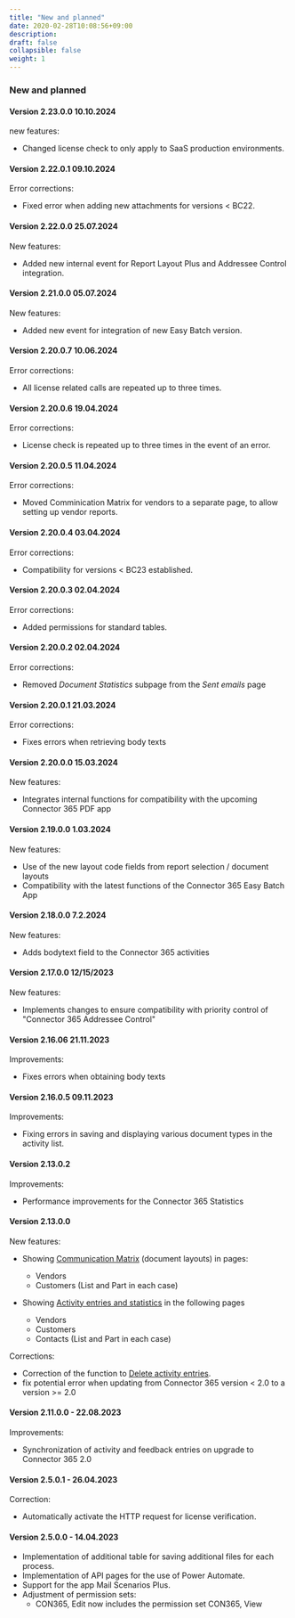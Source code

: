 ```yaml
---
title: "New and planned"
date: 2020-02-28T10:08:56+09:00
description: 
draft: false
collapsible: false
weight: 1
---
```


### New and planned

#### Version 2.23.0.0 10.10.2024
new features:
 - Changed license check to only apply to SaaS production environments. 

#### Version 2.22.0.1 09.10.2024
Error corrections:
 - Fixed error when adding new attachments for versions < BC22. 

#### Version 2.22.0.0 25.07.2024
New features:
 - Added new internal event for Report Layout Plus and Addressee Control integration. 

#### Version 2.21.0.0 05.07.2024
New features:
 - Added new event for integration of new Easy Batch version. 

#### Version 2.20.0.7 10.06.2024
Error corrections:
 - All license related calls are repeated up to three times.

#### Version 2.20.0.6 19.04.2024
Error corrections:
 - License check is repeated up to three times in the event of an error.

#### Version 2.20.0.5 11.04.2024
Error corrections:
 - Moved Comminication Matrix for vendors to a separate page, to allow setting up vendor reports.

#### Version 2.20.0.4 03.04.2024
Error corrections:
 - Compatibility for versions < BC23 established.

#### Version 2.20.0.3 02.04.2024
Error corrections:
 - Added permissions for standard tables.

#### Version 2.20.0.2 02.04.2024
Error corrections:
 - Removed *Document Statistics* subpage from the *Sent emails* page 

#### Version 2.20.0.1 21.03.2024
Error corrections:
 - Fixes errors when retrieving body texts

#### Version 2.20.0.0 15.03.2024
New features:
 - Integrates internal functions for compatibility with the upcoming Connector 365 PDF app

#### Version 2.19.0.0 1.03.2024
New features:
 - Use of the new layout code fields from report selection / document layouts
 - Compatibility with the latest functions of the Connector 365 Easy Batch App

#### Version 2.18.0.0 7.2.2024
New features:
  - Adds bodytext field to the Connector 365 activities

#### Version 2.17.0.0 12/15/2023
New features:
 - Implements changes to ensure compatibility with priority control of "Connector 365 Addressee Control"

#### Version 2.16.06 21.11.2023
Improvements:
 - Fixes errors when obtaining body texts

#### Version 2.16.0.5 09.11.2023
Improvements:
 - Fixing errors in saving and displaying various document types in the activity list.

#### Version 2.13.0.2
Improvements:
- Performance improvements for the Connector 365 Statistics

#### Version 2.13.0.0
New features:
- Showing [Communication Matrix](/en-us/apps/base/first-steps/setup/communication-matrix/) (document layouts) in pages:
  * Vendors
  * Customers
  (List and Part in each case)

- Showing [Activity entries and statistics](/en-us/apps/base/first-steps/setup/infobox-extensions/) in the following pages
  * Vendors
  * Customers
  * Contacts
  (List and Part in each case)

Corrections:
- Correction of the function to [Delete activity entries](/en-us/apps/base/first-steps/setup/delete-activity-files/).
- fix potential error when updating from Connector 365 version < 2.0 to a version >= 2.0


#### Version 2.11.0.0 - 22.08.2023
Improvements:
* Synchronization of activity and feedback entries on upgrade to Connector 365 2.0

#### Version 2.5.0.1 - 26.04.2023
Correction:
- Automatically activate the HTTP request for license verification.
#### Version 2.5.0.0 - 14.04.2023
- Implementation of additional table for saving additional files for each process.
- Implementation of API pages for the use of Power Automate.
- Support for the app Mail Scenarios Plus.
- Adjustment of permission sets:
  - CON365, Edit now includes the permission set CON365, View